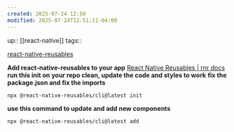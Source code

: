 ```yaml
---
created: 2025-07-24 12:50
modified: 2025-07-24T12:51:21-04:00
---
```

up:: [[react-native]]
tags::

[react-native-reusables](https://github.com/mrzachnugent/react-native-reusables)

**Add react-native-reusables to your app**
[React Native Reusables | rnr docs](https://rnr-docs.vercel.app/getting-started/introduction/)
**run this init on your repo clean, update the code and styles to work**
**fix the package.json and fix the imports**
```
npx @react-native-reusables/cli@latest init
```

**use this command to update and add new components**
```
npx @react-native-reusables/cli@latest add
```